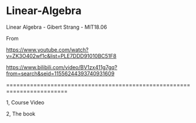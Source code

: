 # Linear-Algebra
Linear Algebra - Gibert Strang - MIT18.06

From 

https://www.youtube.com/watch?v=ZK3O402wf1c&list=PLE7DDD91010BC51F8

https://www.bilibili.com/video/BV1zx411g7gq?from=search&seid=11556244393740931609


========================================================================

1, Course Video 

2, The book
